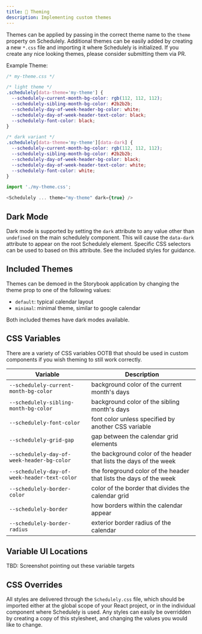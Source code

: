 ```yaml
---
title: 🎨 Theming
description: Implementing custom themes
---
```


Themes can be applied by passing in the correct theme name to the `theme` property on Schedulely. Additional themes can be easily added by creating a new `*.css` file and importing it where Schedulely is initialized. If you create any nice looking themes, please consider submitting them via PR.

Example Theme:

```css
/* my-theme.css */

/* light theme */
.schedulely[data-theme='my-theme'] {
  --schedulely-current-month-bg-color: rgb(112, 112, 112);
  --schedulely-sibling-month-bg-color: #2b2b2b;
  --schedulely-day-of-week-header-bg-color: white;
  --schedulely-day-of-week-header-text-color: black;
  --schedulely-font-color: black;
}

/* dark variant */
.schedulely[data-theme='my-theme'][data-dark] {
  --schedulely-current-month-bg-color: rgb(112, 112, 112);
  --schedulely-sibling-month-bg-color: #2b2b2b;
  --schedulely-day-of-week-header-bg-color: black;
  --schedulely-day-of-week-header-text-color: white;
  --schedulely-font-color: white;
}
```

```js
import './my-theme.css';

<Schedulely ... theme="my-theme" dark={true} />
```

## Dark Mode

Dark mode is supported by setting the `dark` attribute to any value other than `undefined` on the main schedulely component. This will
cause the `data-dark` attribute to appear on the root Schedulely element. Specific CSS selectors can be used to based on this attribute.
See the included styles for guidance.

## Included Themes

Themes can be demoed in the Storybook application by changing the theme prop to one of the following values:

- `default`: typical calendar layout
- `minimal`: minimal theme, similar to google calendar

Both included themes have dark modes available.

## CSS Variables

There are a variety of CSS variables OOTB that should be used in custom components if you wish theming to still work correctly.

| Variable                                     | Description                                                        |
| -------------------------------------------- | ------------------------------------------------------------------ |
| `--schedulely-current-month-bg-color`        | background color of the current month's days                       |
| `--schedulely-sibling-month-bg-color`        | background color of the sibling month's days                       |
| `--schedulely-font-color`                    | font color unless specified by another CSS variable                |
| `--schedulely-grid-gap`                      | gap between the calendar grid elements                             |
| `--schedulely-day-of-week-header-bg-color`   | the background color of the header that lists the days of the week |
| `--schedulely-day-of-week-header-text-color` | the foreground color of the header that lists the days of the week |
| `--schedulely-border-color`                  | color of the border that divides the calendar grid                 |
| `--schedulely-border`                        | how borders within the calendar appear                             |
| `--schedulely-border-radius`                 | exterior border radius of the calendar                             |

## Variable UI Locations

TBD: Screenshot pointing out these variable targets

## CSS Overrides

All styles are delivered through the `Schedulely.css` file, which should be imported either at the global scope of your React project, or in the individual component where Schedulely is used. Any styles can easily be overridden by creating a copy of this stylesheet, and changing the values you would like to change.
